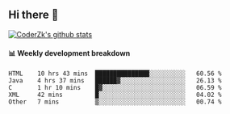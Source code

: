 ## Hi there 👋

[![CoderZk's github stats](https://github-readme-stats.vercel.app/api?username=zhoukuo123&show_icons=true&count_private=true)](https://github.com/anuraghazra/github-readme-stats)

#### :bar_chart: Weekly development breakdown

<!--START_SECTION:waka-->
```text
HTML    10 hrs 43 mins  ███████████████░░░░░░░░░░   60.56 % 
Java    4 hrs 37 mins   ██████▓░░░░░░░░░░░░░░░░░░   26.13 % 
C       1 hr 10 mins    █▓░░░░░░░░░░░░░░░░░░░░░░░   06.59 % 
XML     42 mins         █░░░░░░░░░░░░░░░░░░░░░░░░   04.02 % 
Other   7 mins          ▒░░░░░░░░░░░░░░░░░░░░░░░░   00.74 % 
```
<!--END_SECTION:waka-->
